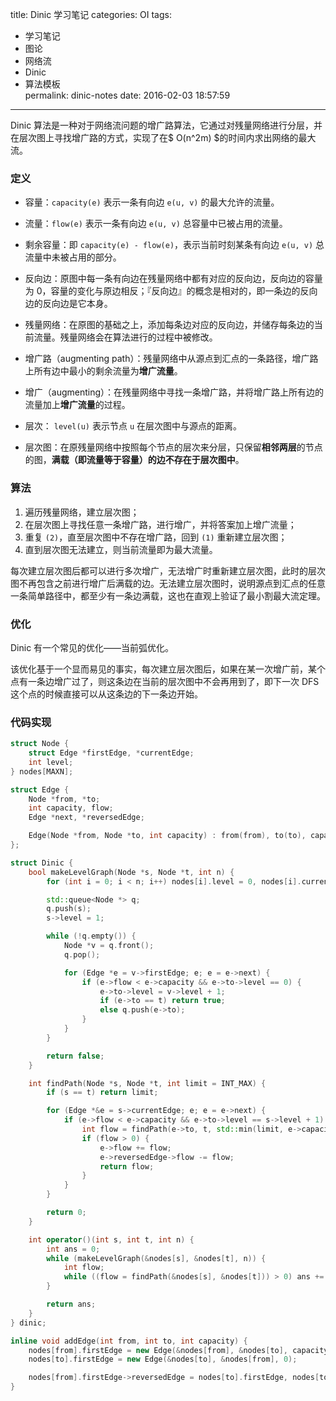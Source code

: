 title: Dinic 学习笔记
categories: OI
tags: 
  - 学习笔记
  - 图论
  - 网络流
  - Dinic
  - 算法模板  
permalink: dinic-notes
date: 2016-02-03 18:57:59
---

Dinic 算法是一种对于网络流问题的增广路算法，它通过对残量网络进行分层，并在层次图上寻找增广路的方式，实现了在$ O(n^2m) $的时间内求出网络的最大流。

<!-- more -->

### 定义
* 容量：`capacity(e)` 表示一条有向边 `e(u, v)` 的最大允许的流量。

* 流量：`flow(e)` 表示一条有向边 `e(u, v)` 总容量中已被占用的流量。

* 剩余容量：即 `capacity(e) - flow(e)`，表示当前时刻某条有向边 `e(u, v)` 总流量中未被占用的部分。

* 反向边：原图中每一条有向边在残量网络中都有对应的反向边，反向边的容量为 0，容量的变化与原边相反；『反向边』的概念是相对的，即一条边的反向边的反向边是它本身。

* 残量网络：在原图的基础之上，添加每条边对应的反向边，并储存每条边的当前流量。残量网络会在算法进行的过程中被修改。

* 增广路（augmenting path）：残量网络中从源点到汇点的一条路径，增广路上所有边中最小的剩余流量为**增广流量**。

* 增广（augmenting）：在残量网络中寻找一条增广路，并将增广路上所有边的流量加上**增广流量**的过程。

* 层次： `level(u)` 表示节点 `u` 在层次图中与源点的距离。

* 层次图：在原残量网络中按照每个节点的层次来分层，只保留**相邻两层**的节点的图，**满载（即流量等于容量）的边不存在于层次图中**。

### 算法
1. 遍历残量网络，建立层次图；
2. 在层次图上寻找任意一条增广路，进行增广，并将答案加上增广流量；
3. 重复 `(2)`，直至层次图中不存在增广路，回到 `(1)` 重新建立层次图；
4. 直到层次图无法建立，则当前流量即为最大流量。

每次建立层次图后都可以进行多次增广，无法增广时重新建立层次图，此时的层次图不再包含之前进行增广后满载的边。无法建立层次图时，说明源点到汇点的任意一条简单路径中，都至少有一条边满载，这也在直观上验证了最小割最大流定理。

### 优化
Dinic 有一个常见的优化——当前弧优化。

该优化基于一个显而易见的事实，每次建立层次图后，如果在某一次增广前，某个点有一条边增广过了，则这条边在当前的层次图中不会再用到了，即下一次 DFS 这个点的时候直接可以从这条边的下一条边开始。

### 代码实现
```cpp
struct Node {
	struct Edge *firstEdge, *currentEdge;
	int level;
} nodes[MAXN];

struct Edge {
	Node *from, *to;
	int capacity, flow;
	Edge *next, *reversedEdge;

	Edge(Node *from, Node *to, int capacity) : from(from), to(to), capacity(capacity), next(from->firstEdge), flow(0) {}
};

struct Dinic {
	bool makeLevelGraph(Node *s, Node *t, int n) {
		for (int i = 0; i < n; i++) nodes[i].level = 0, nodes[i].currentEdge = nodes[i].firstEdge;

		std::queue<Node *> q;
		q.push(s);
		s->level = 1;

		while (!q.empty()) {
			Node *v = q.front();
			q.pop();

			for (Edge *e = v->firstEdge; e; e = e->next) {
				if (e->flow < e->capacity && e->to->level == 0) {
					e->to->level = v->level + 1;
					if (e->to == t) return true;
					else q.push(e->to);
				}
			}
		}

		return false;
	}

	int findPath(Node *s, Node *t, int limit = INT_MAX) {
		if (s == t) return limit;

		for (Edge *&e = s->currentEdge; e; e = e->next) {
			if (e->flow < e->capacity && e->to->level == s->level + 1) {
				int flow = findPath(e->to, t, std::min(limit, e->capacity - e->flow));
				if (flow > 0) {
					e->flow += flow;
					e->reversedEdge->flow -= flow;
					return flow;
				}
			}
		}

		return 0;
	}

	int operator()(int s, int t, int n) {
		int ans = 0;
		while (makeLevelGraph(&nodes[s], &nodes[t], n)) {
			int flow;
			while ((flow = findPath(&nodes[s], &nodes[t])) > 0) ans += flow;
		}

		return ans;
	}
} dinic;

inline void addEdge(int from, int to, int capacity) {
	nodes[from].firstEdge = new Edge(&nodes[from], &nodes[to], capacity);
	nodes[to].firstEdge = new Edge(&nodes[to], &nodes[from], 0);

	nodes[from].firstEdge->reversedEdge = nodes[to].firstEdge, nodes[to].firstEdge->reversedEdge = nodes[from].firstEdge;
}
```
